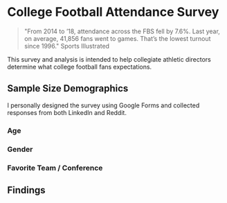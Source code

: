 # College Football Attendance Survey

>"From 2014 to ’18, attendance across the FBS fell by 7.6%. Last year, on average, 41,856 fans went to games. That’s the 
> lowest turnout since 1996."
> Sports Illustrated

This survey and analysis is intended to help collegiate athletic directors determine what college football fans expectations.

## Sample Size Demographics
I personally designed the survey using Google Forms and collected responses from both LinkedIn and Reddit.

### Age

### Gender

### Favorite Team / Conference




## Findings
